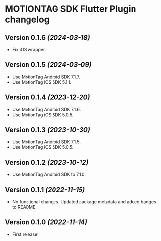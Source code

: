 # MOTIONTAG SDK Flutter Plugin changelog

## Version 0.1.6 *(2024-03-18)*

- Fix iOS wrapper.

## Version 0.1.5 *(2024-03-09)*

- Use MotionTag Android SDK 7.1.7.
- Use MotionTag iOS SDK 5.1.1.

## Version 0.1.4 *(2023-12-20)*

- Use MotionTag Android SDK 7.1.6.
- Use MotionTag iOS SDK 5.0.5.

## Version 0.1.3 *(2023-10-30)*

- Use MotionTag Android SDK 7.1.5.
- Use MotionTag iOS SDK 5.0.5.

## Version 0.1.2 *(2023-10-12)*

- Use MotionTag Android SDK to 7.1.0.

## Version 0.1.1 *(2022-11-15)*

- No functional changes. Updated package metadata and added badges to README.

## Version 0.1.0 *(2022-11-14)*

- First release!
